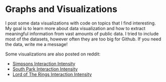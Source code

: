 # Graphs and Visualizations

I post some data visualizations with code on topics that I find interesting.
My goal is to learn more about data visualization and how to extract meaningful information from vast amounts of public data.
I tried to include most of the datasets, however often they are too big for Github. If you need the data, write me a message!

Some visualizations are also posted on reddit:
- [Simpsons Interaction Intensity](https://www.reddit.com/r/dataisbeautiful/comments/kkp3lr/oc_interaction_intensity_in_the_simpsons/)
- [South Park Interaction Intensity](https://www.reddit.com/r/dataisbeautiful/comments/kz8se5/oc_interaction_intensity_in_south_park/)
- [Lord of The Rings Interaction Intensity](https://www.reddit.com/r/dataisbeautiful/comments/m9cver/oc_interaction_intensity_in_lord_of_the_rings/)

